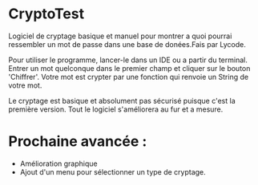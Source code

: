 # CryptoTest
Logiciel de cryptage basique et manuel pour montrer a quoi pourrai ressembler un mot de passe dans une base de donées.Fais par Lycode. 


Pour utiliser le programme, lancer-le dans un IDE ou a partir du terminal.
Entrer un mot quelconque dans le premier champ et cliquer sur le bouton 'Chiffrer'.
Votre mot est crypter par une fonction qui renvoie un String de votre mot.

Le cryptage est basique et absolument pas sécurisé puisque c'est la première version. 
Tout le logiciel s'améliorera au fur et a mesure.


# Prochaine avancée :
- Amélioration graphique
- Ajout d'un menu pour sélectionner un type de cryptage.
